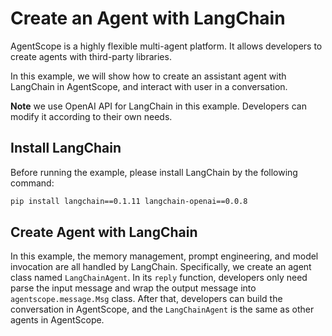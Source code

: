 # Create an Agent with LangChain

AgentScope is a highly flexible multi-agent platform. It allows developers
to create agents with third-party libraries.

In this example, we will show how to create an assistant agent with
LangChain in AgentScope, and interact with user in a conversation.

**Note** we use OpenAI API for LangChain in this example. Developers can
modify it according to their own needs.

## Install LangChain

Before running the example, please install LangChain by the following command:
```bash
pip install langchain==0.1.11 langchain-openai==0.0.8
```

## Create Agent with LangChain

In this example, the memory management, prompt engineering, and model
invocation are all handled by LangChain.
Specifically, we create an agent class named `LangChainAgent`.
In its `reply` function, developers only need parse the input message and
wrap the output message into `agentscope.message.Msg` class.
After that, developers can build the conversation in AgentScope, and the
`LangChainAgent` is the same as other agents in AgentScope.
